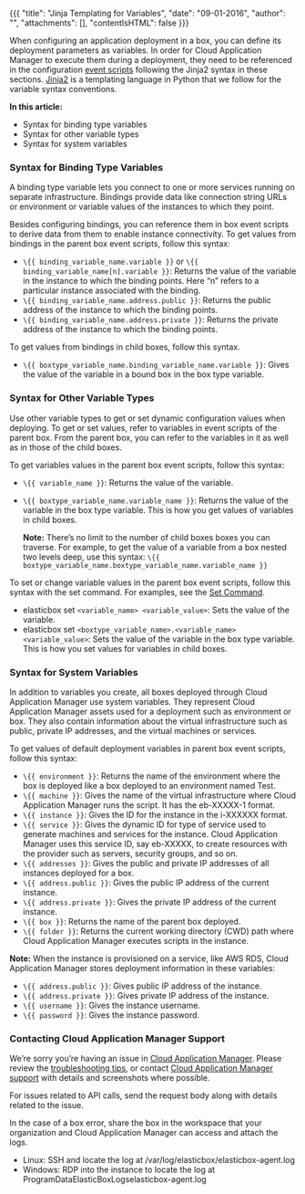 {{{
"title": "Jinja Templating for Variables",
"date": "09-01-2016",
"author": "",
"attachments": [],
"contentIsHTML": false
}}}

When configuring an application deployment in a box, you can define its deployment parameters as variables. In order for Cloud Application Manager to execute them during a deployment, they need to be referenced in the configuration [event scripts](./start-stop-and-upgrade-boxes.md) following the Jinja2 syntax in these sections. [Jinja2](http://jinja.pocoo.org/docs/dev/) is a templating language in Python that we follow for the variable syntax conventions.

**In this article:**

* Syntax for binding type variables
* Syntax for other variable types
* Syntax for system variables

### Syntax for Binding Type Variables

A binding type variable lets you connect to one or more services running on separate infrastructure. Bindings provide data like connection string URLs or environment or variable values of the instances to which they point.

Besides configuring bindings, you can reference them in box event scripts to derive data from them to enable instance connectivity. To get values from bindings in the parent box event scripts, follow this syntax:

* `\{{ binding_variable_name.variable }}` or `\{{ binding_variable_name[n].variable }}`: Returns the value of the variable in the instance to which the binding points. Here “n” refers to a particular instance associated with the binding.
* `\{{ binding_variable_name.address.public }}`: Returns the public address of the instance to which the binding points.
* `\{{ binding_variable_name.address.private }}`: Returns the private address of the instance to which the binding points.

To get values from bindings in child boxes, follow this syntax.

* `\{{ boxtype_variable_name.binding_variable_name.variable }}`: Gives the value of the variable in a bound box in the box type variable.

### Syntax for Other Variable Types

Use other variable types to get or set dynamic configuration values when deploying. To get or set values, refer to variables in event scripts of the parent box. From the parent box, you can refer to the variables in it as well as in those of the child boxes.

To get variables values in the parent box event scripts, follow this syntax:

* `\{{ variable_name }}`: Returns the value of the variable.
* `\{{ boxtype_variable_name.variable_name }}`: Returns the value of the variable in the box type variable. This is how you get values of variables in child boxes.

    **Note:** There’s no limit to the number of child boxes boxes you can traverse. For example, to get the value of a variable from a box nested two levels deep, use this syntax: `\{{ boxtype_variable_name.boxtype_variable_name.variable_name }}`

To set or change variable values in the parent box event scripts, follow this syntax with the set command. For examples, see the [Set Command](./cloud-application-manager-commands.md).

* elasticbox set `<variable_name> <variable_value>`: Sets the value of the variable.
* elasticbox set `<boxtype_variable_name>.<variable_name> <variable_value>`: Sets the value of the variable in the box type variable. This is how you set values for variables in child boxes.

### Syntax for System Variables

In addition to variables you create, all boxes deployed through Cloud Application Manager use system variables. They represent Cloud Application Manager assets used for a deployment such as environment or box. They also contain information about the virtual infrastructure such as public, private IP addresses, and the virtual machines or services.

To get values of default deployment variables in parent box event scripts, follow this syntax:

* `\{{ environment }}`: Returns the name of the environment where the box is deployed like a box deployed to an environment named Test.
* `\{{ machine }}`: Gives the name of the virtual infrastructure where Cloud Application Manager runs the script. It has the eb-XXXXX-1 format.
* `\{{ instance }}`: Gives the ID for the instance in the i-XXXXXX format.
* `\{{ service }}`: Gives the dynamic ID for type of service used to generate machines and services for the instance. Cloud Application Manager uses this service ID, say eb-XXXXX, to create resources with the provider such as servers, security groups, and so on.
* `\{{ addresses }}`: Gives the public and private IP addresses of all instances deployed for a box.
* `\{{ address.public }}`: Gives the public IP address of the current instance.
* `\{{ address.private }}`: Gives the private IP address of the current instance.
* `\{{ box }}`: Returns the name of the parent box deployed.
* `\{{ folder }}`: Returns the current working directory (CWD) path where Cloud Application Manager executes scripts in the instance.

**Note:** When the instance is provisioned on a service, like AWS RDS, Cloud Application Manager stores deployment information in these variables:

* `\{{ address.public }}`: Gives public IP address of the instance.
* `\{{ address.private }}`: Gives private IP address of the instance.
* `\{{ username }}`: Gives the instance username.
* `\{{ password }}`: Gives the instance password.

### Contacting Cloud Application Manager Support

We’re sorry you’re having an issue in [Cloud Application Manager](https://www.ctl.io/cloud-application-manager/). Please review the [troubleshooting tips](../Troubleshooting/troubleshooting-tips.md), or contact [Cloud Application Manager support](mailto:incident@CenturyLink.com) with details and screenshots where possible.

For issues related to API calls, send the request body along with details related to the issue.

In the case of a box error, share the box in the workspace that your organization and Cloud Application Manager can access and attach the logs.
* Linux: SSH and locate the log at /var/log/elasticbox/elasticbox-agent.log
* Windows: RDP into the instance to locate the log at ProgramDataElasticBoxLogselasticbox-agent.log
